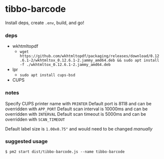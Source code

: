 # tibbo-barcode

Install deps, create `.env`, build, and go!

### deps
* wkhtmltopdf
  * `wget https://github.com/wkhtmltopdf/packaging/releases/download/0.12.6.1-2/wkhtmltox_0.12.6.1-2.jammy_amd64.deb && sudo apt install -f ./wkhtmltox_0.12.6.1-2.jammy_amd64.deb`
* lpr
  * `sudo apt install cups-bsd`
* CUPS

### notes
Specify CUPS printer name with `PRINTER`
Default port is 8118 and can be overridden with `APP_PORT`
Default scan interval is 10000ms and can be overridden with `INTERVAL`
Default scan timeout is 5000ms and can be overridden with `SCAN_TIMEOUT`

Default label size is `1.00x0.75"` and would need to be changed _manually_

### suggested usage

```shell
$ pm2 start dist/tibbo-barcode.js --name tibbo-barcode
```
